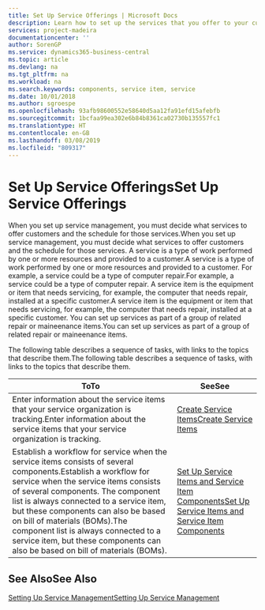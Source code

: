 ```yaml
---
title: Set Up Service Offerings | Microsoft Docs
description: Learn how to set up the services that you offer to your customers.
services: project-madeira
documentationcenter: ''
author: SorenGP
ms.service: dynamics365-business-central
ms.topic: article
ms.devlang: na
ms.tgt_pltfrm: na
ms.workload: na
ms.search.keywords: components, service item, service
ms.date: 10/01/2018
ms.author: sgroespe
ms.openlocfilehash: 93afb98600552e58640d5aa12fa91efd15afebfb
ms.sourcegitcommit: 1bcfaa99ea302e6b84b8361ca02730b135557fc1
ms.translationtype: HT
ms.contentlocale: en-GB
ms.lasthandoff: 03/08/2019
ms.locfileid: "809317"
---
```

# <a name="set-up-service-offerings"></a><span data-ttu-id="5013c-103">Set Up Service Offerings</span><span class="sxs-lookup"><span data-stu-id="5013c-103">Set Up Service Offerings</span></span>
<span data-ttu-id="5013c-104">When you set up service management, you must decide what services to offer customers and the schedule for those services.</span><span class="sxs-lookup"><span data-stu-id="5013c-104">When you set up service management, you must decide what services to offer customers and the schedule for those services.</span></span> <span data-ttu-id="5013c-105">A service is a type of work performed by one or more resources and provided to a customer.</span><span class="sxs-lookup"><span data-stu-id="5013c-105">A service is a type of work performed by one or more resources and provided to a customer.</span></span> <span data-ttu-id="5013c-106">For example, a service could be a type of computer repair.</span><span class="sxs-lookup"><span data-stu-id="5013c-106">For example, a service could be a type of computer repair.</span></span> <span data-ttu-id="5013c-107">A service item is the equipment or item that needs servicing, for example, the computer that needs repair, installed at a specific customer.</span><span class="sxs-lookup"><span data-stu-id="5013c-107">A service item is the equipment or item that needs servicing, for example, the computer that needs repair, installed at a specific customer.</span></span> <span data-ttu-id="5013c-108">You can set up services as part of a group of related repair or maineenance items.</span><span class="sxs-lookup"><span data-stu-id="5013c-108">You can set up services as part of a group of related repair or maineenance items.</span></span>  
  
<span data-ttu-id="5013c-109">The following table describes a sequence of tasks, with links to the topics that describe them.</span><span class="sxs-lookup"><span data-stu-id="5013c-109">The following table describes a sequence of tasks, with links to the topics that describe them.</span></span>  
  
|<span data-ttu-id="5013c-110">**To**</span><span class="sxs-lookup"><span data-stu-id="5013c-110">**To**</span></span>|<span data-ttu-id="5013c-111">**See**</span><span class="sxs-lookup"><span data-stu-id="5013c-111">**See**</span></span>|  
|------------|-------------|  
|<span data-ttu-id="5013c-112">Enter information about the service items that your service organization is tracking.</span><span class="sxs-lookup"><span data-stu-id="5013c-112">Enter information about the service items that your service organization is tracking.</span></span>|[<span data-ttu-id="5013c-113">Create Service Items</span><span class="sxs-lookup"><span data-stu-id="5013c-113">Create Service Items</span></span>](service-how-to-create-service-items.md)|  
|<span data-ttu-id="5013c-114">Establish a workflow for service when the service items consists of several components.</span><span class="sxs-lookup"><span data-stu-id="5013c-114">Establish a workflow for service when the service items consists of several components.</span></span> <span data-ttu-id="5013c-115">The component list is always connected to a service item, but these components can also be based on bill of materials (BOMs).</span><span class="sxs-lookup"><span data-stu-id="5013c-115">The component list is always connected to a service item, but these components can also be based on bill of materials (BOMs).</span></span>|[<span data-ttu-id="5013c-116">Set Up Service Items and Service Item Components</span><span class="sxs-lookup"><span data-stu-id="5013c-116">Set Up Service Items and Service Item Components</span></span>](service-how-setup-service-items.md)|  
  
## <a name="see-also"></a><span data-ttu-id="5013c-117">See Also</span><span class="sxs-lookup"><span data-stu-id="5013c-117">See Also</span></span>  
[<span data-ttu-id="5013c-118">Setting Up Service Management</span><span class="sxs-lookup"><span data-stu-id="5013c-118">Setting Up Service Management</span></span>](service-setup-service.md)   
